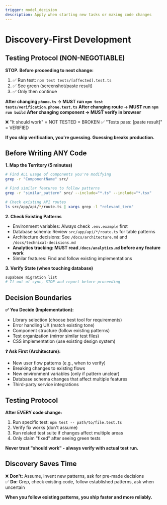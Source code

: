 ```yaml
---
trigger: model_decision
description: Apply when starting new tasks or making code changes
---
```


# Discovery-First Development

## Testing Protocol (NON-NEGOTIABLE)

**STOP. Before proceeding to next change:**

1. ✅ Run test: `npm test tests/[affected].test.ts`
2. ✅ See green (screenshot/paste result)
3. ✅ Only then continue

**After changing `phone.ts` → MUST run `npm test tests/verification.phone.test.ts`**
**After changing route → MUST run `npm run build`**
**After changing component → MUST verify in browser**

❌ "It should work" = NOT TESTED = BROKEN
✅ "Tests pass: [paste result]" = VERIFIED

**If you skip verification, you're guessing. Guessing breaks production.**

## Before Writing ANY Code

**1. Map the Territory (5 minutes)**
```bash
# Find ALL usage of components you're modifying
grep -r "ComponentName" src/

# Find similar features to follow patterns
grep -r "similar_pattern" src/ --include="*.ts" --include="*.tsx"

# Check existing API routes
ls src/app/api/*/route.ts | xargs grep -l "relevant_term"
```

**2. Check Existing Patterns**
- Environment variables: Always check `.env.example` first
- Database schema: Review `src/app/api/*/route.ts` for table patterns
- Architecture decisions: See `/docs/architecture.md` and `/docs/technical-decisions.md`
- **Analytics tracking: MUST read `/docs/analytics.md` before any feature work**
- Similar features: Find and follow existing implementations

**3. Verify State (when touching database)**
```bash
supabase migration list
# If out of sync, STOP and report before proceeding
```

## Decision Boundaries

**✅ You Decide (Implementation):**
- Library selection (choose best tool for requirements)
- Error handling UX (match existing tone)
- Component structure (follow existing patterns)
- Test organization (mirror similar test files)
- CSS implementation (use existing design system)

**❓ Ask First (Architecture):**
- New user flow patterns (e.g., when to verify)
- Breaking changes to existing flows
- New environment variables (only if pattern unclear)
- Database schema changes that affect multiple features
- Third-party service integrations

## Testing Protocol

**After EVERY code change:**
1. Run specific test: `npm test -- path/to/file.test.ts`
2. Verify fix works (don't assume)
3. Run related test suite if changes affect multiple areas
4. Only claim "fixed" after seeing green tests

**Never trust "should work" - always verify with actual test run.**

## Discovery Saves Time

❌ **Don't:** Assume, invent new patterns, ask for pre-made decisions  
✅ **Do:** Grep, check existing code, follow established patterns, ask when uncertain

**When you follow existing patterns, you ship faster and more reliably.**